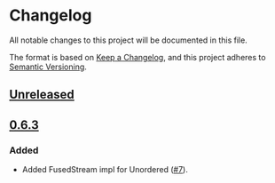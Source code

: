 # Changelog

All notable changes to this project will be documented in this file.

The format is based on [Keep a Changelog](https://keepachangelog.com/en/1.0.0/),
and this project adheres to [Semantic Versioning](https://semver.org/spec/v2.0.0.html).

## [Unreleased]

## [0.6.3]

### Added
* Added FusedStream impl for Unordered ([#7]).

[#7]: https://github.com/udoprog/unicycle/issues/7

[0.6.3]: https://github.com/udoprog/genco/compare/0.6.2...0.6.3
[Unreleased]: https://github.com/udoprog/genco/compare/0.6.3...master